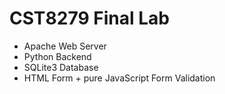 # CST8279 Final Lab
- Apache Web Server
- Python Backend
- SQLite3 Database
- HTML Form + pure JavaScript Form Validation